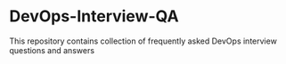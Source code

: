 # DevOps-Interview-QA
This repository contains collection of frequently asked DevOps interview questions and answers
